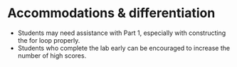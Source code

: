 # Accommodations & differentiation

- Students may need assistance with Part 1, especially with constructing the for loop properly.
- Students who complete the lab early can be encouraged to increase the number of high scores.
